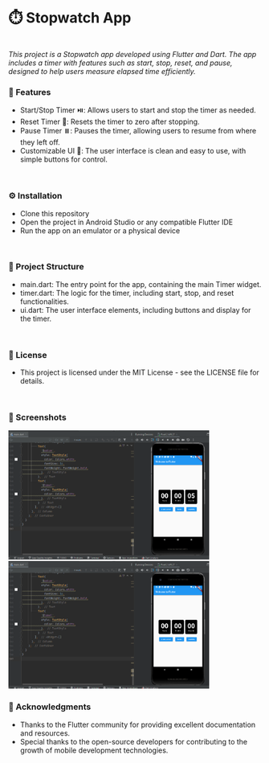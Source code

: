 <h1>⏱️ Stopwatch App</h1>
<br/>
<i>This project is a Stopwatch app developed using Flutter and Dart. The app includes a timer with features such as start, stop, reset, and pause, designed to help users measure elapsed time efficiently.</i>
<br/>

<h3>🌟 Features <br/></h3>
<ul>
  <li>Start/Stop Timer ⏯️: Allows users to start and stop the timer as needed.</li>
  <li>Reset Timer 🔄: Resets the timer to zero after stopping.</li>
  <li>Pause Timer ⏸️: Pauses the timer, allowing users to resume from where they left off.</li>
  <li>Customizable UI 🎨: The user interface is clean and easy to use, with simple buttons for control.</li>
</ul>

<br/>
<h3>⚙️ Installation <br/></h3>
<ul>
  <li>Clone this repository</li>
  <li>Open the project in Android Studio or any compatible Flutter IDE</li>
  <li>Run the app on an emulator or a physical device</li>
</ul>

<br/>
<h3>📁 Project Structure<br/></h3>
<ul>
  <li>main.dart: The entry point for the app, containing the main Timer widget.</li>
  <li>timer.dart: The logic for the timer, including start, stop, and reset functionalities.</li>
  <li>ui.dart: The user interface elements, including buttons and display for the timer.</li>
</ul>

<br/>
<h3>📄 License</h3>
<ul>
  <li>This project is licensed under the MIT License - see the LICENSE file for details.</li>
</ul>

<br/>
<h3>📸 Screenshots</h3>
<img src="https://github.com/Nimnadi99/Stopwatch-App/blob/master/a.png" alt="Screenshot 1" width="400">
<img src="https://github.com/Nimnadi99/Stopwatch-App/blob/master/b.png" alt="Screenshot 2" width="400">

<br/>
<h3>🙏 Acknowledgments<br/></h3>
<ul>
  <li>Thanks to the Flutter community for providing excellent documentation and resources.</li>
  <li>Special thanks to the open-source developers for contributing to the growth of mobile development technologies.</li>
</ul>
